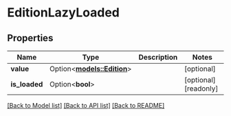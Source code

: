 # EditionLazyLoaded

## Properties

Name | Type | Description | Notes
------------ | ------------- | ------------- | -------------
**value** | Option<[**models::Edition**](Edition.md)> |  | [optional]
**is_loaded** | Option<**bool**> |  | [optional][readonly]

[[Back to Model list]](../README.md#documentation-for-models) [[Back to API list]](../README.md#documentation-for-api-endpoints) [[Back to README]](../README.md)


